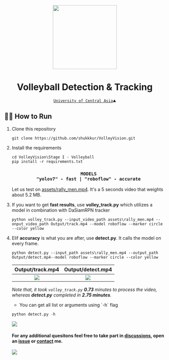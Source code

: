 <p align="center">
  <img src="https://github.com/shukkkur/VolleyVision/blob/b9e2ea29be1337f8cd7c25f7f06741ecfde9fc62/README_files/vv_logo.png" width=200>
</p>

<h1 align="center">
  Volleyball Detection & Tracking
</h1>

<p align='center'>
  <a href="https://ucentralasia.org/home"><code>University of Central Asia</a>⛰️</code>
</p>

<h2>🏃‍♂️ How to Run</h2>

<ol>
  
  <li>
    Clone this repository
  </li>
  
  ```
  git clone https://github.com/shukkkur/VolleyVision.git
  ```
  
  <li>
    Install the requirements
  </li>
  
  ```
  cd VolleyVision\Stage I - Volleyball
  pip install -r requirements.txt
  ```
  <h3 align="center"><code>MODELS</code><br><code>"yolov7" - fast | "roboflow" - accurate</code></h3>
  
  Let us test on <a href="https://github.com/shukkkur/VolleyVision/blob/a87326441528ee89f4d23a81e2461d6963534134/assets/rally_men.mp4">assets/rally_men.mp4</a>. It's a 5 seconds video that weights about 5.2 MB.
  
  <li>
    If you want to get <strong>fast results</strong>, use <strong>volley_track.py</strong> which utilizes a model in combination with DaSiamRPN tracker
  </li>
  
  ```
  python volley_track.py --input_video_path assets\rally_men.mp4 --onput_video_path Output/track.mp4 --model roboflow --marker circle --color yellow
  ```
  
  <li>
    Elif <strong>accuracy</strong> is what you are after, use <strong>detect.py</strong>. It calls the model on every frame.
  </li>
  
  ```
  python detect.py --input_path assets\rally_men.mp4 --output_path Output/detect.mp4--model roboflow --marker circle --color yellow 
  ```
  
  
<strong>Output/track.mp4</strong>  | <strong>Output/detect.mp4</strong>
:-------------------------:|:-------------------------:
<img src="https://github.com/shukkkur/VolleyVision/blob/914b8dc3873767b7b1a1c62b7b75633d8a3a9af6/assets/track_men.gif"> | <img src="https://github.com/shukkkur/VolleyVision/blob/280fed79d290c1cf6d53c869fa60355eeb04d148/assets/rf_men_rally.gif">

<i>Note that, it took <code>volley_track.py</code> <strong>0.73</strong> minutes to process the video, whereas <strong>detect.py</strong> completed in <strong>2.75 minutes</strong>.</i>

<ul>
  <li>
    <p>You can get all list or arguments using `-h` flag</p>
  </li>
</ul>

```python
python detect.py -h
```

<img src="https://github.com/shukkkur/VolleyVision/blob/210368ae91bd078d2f00dfbbbe020f59625c2550/Stage%20I%20-%20Volleyball/assets/args.png">


<h4>For any additional quesitons feel free to take part in <a href="https://github.com/shukkkur/VolleyVision/discussions">discussions</a>, open an <a href="https://github.com/shukkkur/VolleyVision/issues/new">issue</a> or <a href="https://github.com/shukkkur#feel-free-to-connectcontact">contact</a> me.</h4>

<img src="https://github.com/shukkkur/VolleyVision/blob/1d1836c3a7968cbcde4bcf5cfb5e8eaf4c16acfb/assets/header.png">
